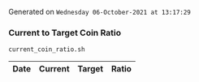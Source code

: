 Generated on `Wednesday 06-October-2021 at 13:17:29`

### Current to Target Coin Ratio
`current_coin_ratio.sh`

Date|Current|Target|Ratio
---|---|---|---

